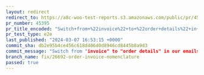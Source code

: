 ```yaml
---
layout: redirect
redirect_to: https://a8c-woo-test-reports.s3.amazonaws.com/public/pr/45395/e2e/index.html
pr_number: 45395
pr_title_encoded: "Switch+from+%22invoice%22+to+%22order+details%22+in+our+emails."
pr_test_type: e2e
last_published: "2024-03-07 16:53:15 +0000"
commit_sha: db2e95b4ce456c618d406d0d8946cd8445b8a9d3
commit_message: "Switch from "invoice" to "order details" in our emails."
branch_name: fix/26692-order-invoice-nomenclature
passed: true
---
```

